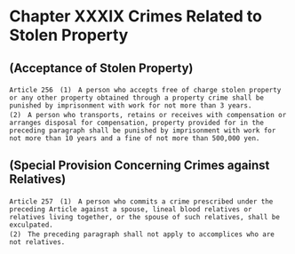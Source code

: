 # Chapter XXXIX Crimes Related to Stolen Property

## (Acceptance of Stolen Property)
```
Article 256　(1)　A person who accepts free of charge stolen property or any other property obtained through a property crime shall be punished by imprisonment with work for not more than 3 years.
(2)　A person who transports, retains or receives with compensation or arranges disposal for compensation, property provided for in the preceding paragraph shall be punished by imprisonment with work for not more than 10 years and a fine of not more than 500,000 yen.
```
## (Special Provision Concerning Crimes against Relatives)
```
Article 257　(1)　A person who commits a crime prescribed under the preceding Article against a spouse, lineal blood relatives or relatives living together, or the spouse of such relatives, shall be exculpated.
(2)　The preceding paragraph shall not apply to accomplices who are not relatives.
```
